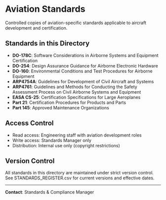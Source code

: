 # Aviation Standards

Controlled copies of aviation-specific standards applicable to aircraft development and certification.

## Standards in this Directory

- **DO-178C**: Software Considerations in Airborne Systems and Equipment Certification
- **DO-254**: Design Assurance Guidance for Airborne Electronic Hardware
- **DO-160**: Environmental Conditions and Test Procedures for Airborne Equipment
- **ARP4754A**: Guidelines for Development of Civil Aircraft and Systems
- **ARP4761**: Guidelines and Methods for Conducting the Safety Assessment Process on Civil Airborne Systems and Equipment
- **EASA CS-25**: Certification Specifications for Large Aeroplanes
- **Part 21**: Certification Procedures for Products and Parts
- **Part 145**: Approved Maintenance Organizations

## Access Control

- Read access: Engineering staff with aviation development roles
- Write access: Standards Manager only
- Distribution: Internal use only (copyright restrictions)

## Version Control

All standards in this directory are maintained under strict version control. See STANDARDS_REGISTER.csv for current versions and effective dates.

---

**Contact**: Standards & Compliance Manager
